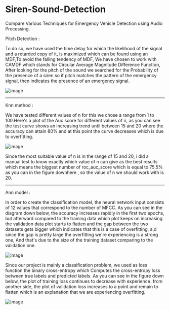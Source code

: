 # Siren-Sound-Detection
Compare Various Techniques for Emergency Vehicle Detection using Audio Processing.


Pitch Detection : 

To do so, we have used the time delay for which the likelihood of the signal and a
retarded copy of it, is maximized which can be found using an MDF,To avoid the falling tendency of MDF, We have chosen to work with CAMDF which stands
for Circular Average Magnitude Difference Function, After looking for the pitch of the sound we searched for the Probability of the presence
of a siren so if pitch matches the pattern of the emergency signal, then indicates the
presence of an emergency signal.

![image](https://user-images.githubusercontent.com/91010908/198860046-b892cad2-6644-4546-b3c0-87f38ad731bb.png)


-----------------------------------
Knn method :

We have tested different values of n for this we chose a range from
1 to 100.Here's a plot of the Auc score for different values of n, as you can see the test curve shows
an increasing trend until between 15 and 20 where the accuracy can attain 80% and at this
point the curve decreases which is due to overfitting.

![image](https://user-images.githubusercontent.com/91010908/198860034-9d71e2e4-47d7-451b-838b-b42a5397c79f.png)

Since the most suitable value of n is in the range of 15 and 20, i did a manual test to know
exactly which value of n can give as the best results which means the biggest number of
roc_auc_score which is equal to 75.5% as you can in the figure downhere , so the value of n
we should work with is 20.

----------------------------------------

Ann model :

In order to create the classification model, the neural network input consists of 12 values
that correspond to the number of MFCC.
As you can see in the diagram down below, the accuracy increases rapidly in the first two
epochs, but afterward compared to the training data which plot keeps on increasing the
validation data plot starts to flatten and the gap between the two datasets gets bigger which
indicates that this is a case of overfitting, a,d since the gap is pretty large the overfitting
we're experiencing is a strong one, And that's due to the size of the training dataset
comparing to the validation one.

![image](https://user-images.githubusercontent.com/91010908/198860092-821fcb63-d4b1-4497-ac5a-33c6958dcae0.png)


Since our project is mainly a classification problem, we used as loss function the binary
cross-entropy which Computes the cross-entropy loss between true labels and predicted
labels.
As you can see in the figure down below, the plot of training loss continues to decrease with
experience. from another side, the plot of validation loss increases to a point and remain to
flatten which is an explanation that we are experiencing overfitting.


![image](https://user-images.githubusercontent.com/91010908/198860131-623f4701-232d-48ba-a920-991e0ff8e0b1.png)




